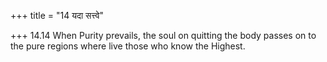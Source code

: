 +++
title = "14 यदा सत्त्वे"

+++
14.14 When Purity prevails, the soul on quitting the body passes on to
the pure regions where live those who know the Highest.
